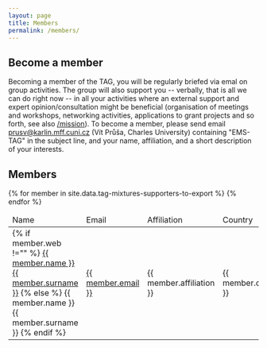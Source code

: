 ```yaml
---
layout: page
title: Members
permalink: /members/
---
```


## Become a member

Becoming a member of the TAG, you will be regularly briefed via emal on group activities. The group will also support you -- verbally, that is all we can do right now -- in all your activities where an external support and expert opinion/consultation might be beneficial (organisation of meetings and workshops, networking activities, applications to grant projects and so forth, see also [/mission](Mission)). To become a member, please send email [prusv@karlin.mff.cuni.cz](mailto:prusv@karlin.mff.cuni.cz) (Vít Průša, Charles University) containing "EMS-TAG" in the subject line, and your name, affiliation, and a short description of your interests. 


## Members

<table>

<thead>
<tr>
<td>
Name
</td>
<td>
Email
</td>
<td>
Affiliation
</td>
<td>
Country
</td>
</tr>
</thead>

<tbody>
{% for member in site.data.tag-mixtures-supporters-to-export %}
<tr>
<td>
{% if member.web !="" %}
<a href="{{ member.web }}">{{ member.name }} {{ member.surname }}</a>
{% else %}
{{ member.name }} {{ member.surname }}
{% endif %}
</td>
<td>
<a href="mailto:{{ member.email }}">{{ member.email }}</a>
</td>
<td>
{{ member.affiliation }}
</td>
<td>
{{ member.country }}
</td>
</tr>
{% endfor %}
</tbody>

</table>



